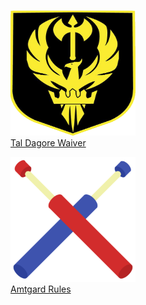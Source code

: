 <h1></h1>

<figure>
    <a href="https://app.cleverwaiver.com/render/templateByRefId/65343980fc2b2df2fa3d4d64">
    <img src="/img/TD_Bird.png" alt="Waiver" style="width:200px;height:200px">
    </a>
    <figcaption>
        <a href="hhttps://app.cleverwaiver.com/render/templateByRefId/65343980fc2b2df2fa3d4d64"> Tal Dagore Waiver</a>
    </figcaption>
</figure>


<figure>
    <a href="https://www.amtgard.com/documents">
    <img src="/img/BoffersCrossed.png" alt="Rules" style="width:200px;height:200px">
    </a>
    <figcaption>
        <a href="https://www.amtgard.com/documents"> Amtgard Rules</a>
    </figcaption>
</figure>